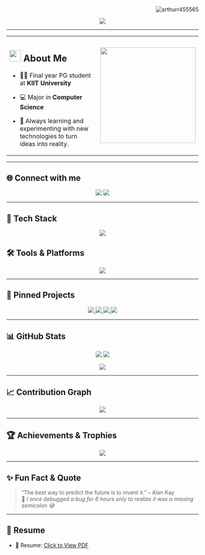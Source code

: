 <!-- Profile views at top-right -->
<p align="right">
  <img src="https://komarev.com/ghpvc/?username=arthurr455565&label=Profile%20views&color=ff69b4&style=flat-square" alt="arthurr455565" />
</p>

<!-- Typing animation centered -->
<p align="center">
  <img src="https://readme-typing-svg.herokuapp.com?font=Architects+Daughter&size=30&duration=4000&color=FF6F91&center=true&vCenter=true&multiline=true&lines=Hey!+I'm+Bishal+Roy+%F0%9F%92%96;Welcome+to+my+GitHub+profile!;Feel+free+to+explore+my+work+%F0%9F%91%80" />
</p>



---

<!-- About Me with right-aligned image -->
<div align="center">
  <table>
    <tr>
      <td>

  ## <img src="https://raw.githubusercontent.com/nixin72/nixin72/master/wave.gif" width="30px"> About Me

  - 👨‍🎓 Final year PG student at **KIIT University**  
  - 💻 Major in **Computer Science**  
  - 🌱 Always learning and experimenting with new technologies to turn ideas into reality.  

      </td>
      <td>
        <img src="https://media.giphy.com/media/qgQUggAC3Pfv687qPC/giphy.gif" width="250" />
      </td>
    </tr>
  </table>
</div>







---

## 🌐 Connect with me

<p align="center">
  <a href="mailto:bishalroy909@gmail.com"><img src="https://img.shields.io/badge/Gmail-D14836?style=for-the-badge&logo=gmail&logoColor=white"/></a>
  <a href="https://www.linkedin.com/in/bishal-roy-028386193/"><img src="https://img.shields.io/badge/LinkedIn-0077B5?style=for-the-badge&logo=linkedin&logoColor=white"/></a>
</p>

---

## 🚀 Tech Stack

<p align="center">
  <img src="https://skillicons.dev/icons?i=java,python,cpp,c,js,ts,react,html,css,nodejs,mysql,mongodb&theme=light" />
</p>

## 🛠️ Tools & Platforms

<p align="center">
  <img src="https://skillicons.dev/icons?i=vscode,figma,windows,linux,git,github,firebase,androidstudio&theme=light" />
</p>

---

## 📌 Pinned Projects

<div align="center">
  <a href="https://github.com/arthurr455565/Preyas-Android-App">
    <img src="https://github-readme-stats.vercel.app/api/pin/?username=arthurr455565&repo=Preyas-Android-App&theme=radical&hide_border=true" />
  </a>
  <a href="https://github.com/arthurr455565/Diabetes-Prediction-Using-Machine-Learning-master">
    <img src="https://github-readme-stats.vercel.app/api/pin/?username=arthurr455565&repo=Diabetes-Prediction-Using-Machine-Learning&theme=radical&hide_border=true" />
  </a>
  <a href="https://github.com/arthurr455565/Responsive-portfolio-website-Bishal-Roy">
    <img src="https://github-readme-stats.vercel.app/api/pin/?username=arthurr455565&repo=Responsive-portfolio-website-Bishal-Roy&theme=radical&hide_border=true" />
  </a>
  <a href="https://github.com/arthurr455565/Tales-of-Konoha">
    <img src="https://github-readme-stats.vercel.app/api/pin/?username=arthurr455565&repo=Tales-of-Konoha&theme=radical&hide_border=true" />
  </a>
</div>

---

## 📊 GitHub Stats

<p align="center">
  <img src="https://github-readme-stats.vercel.app/api?username=arthurr455565&show_icons=true&theme=tokyonight&hide_border=true&include_all_commits=true&count_private=true" />
  <img src="https://github-readme-streak-stats.herokuapp.com/?user=arthurr455565&theme=tokyonight&hide_border=true" />
</p>

<p align="center">
  <img src="https://github-readme-stats.vercel.app/api/top-langs/?username=arthurr455565&langs_count=10&theme=tokyonight&hide_border=true&layout=compact" />
</p>



---

## 📈 Contribution Graph

<p align="center">
  <img src="https://github-readme-activity-graph.vercel.app/graph?username=arthurr455565&theme=tokyo-night&hide_border=true" />
</p>

---

## 🏆 Achievements & Trophies

<p align="center">
  <img src="https://github-profile-trophy.vercel.app/?username=arthurr455565&theme=gruvbox&no-frame=true&margin-w=10&column=8" />
</p>

---

## ✨ Fun Fact & Quote

> “The best way to predict the future is to invent it.” – Alan Kay  
> 🎯 *I once debugged a bug for 6 hours only to realize it was a missing semicolon 😅*

---

## 🧾 Resume
- 📄 Resume: [Click to View PDF](https://drive.google.com/file/d/1FuxxcgXvateA6dqPtVAuwegVS3JEFF0_/view?usp=drive_link)
